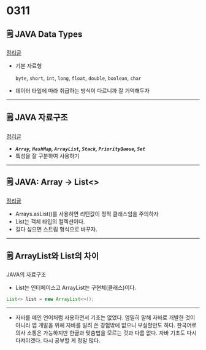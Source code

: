 # 0311

## 🗒️ JAVA Data Types

[정리글](https://zept-gmk.tistory.com/63)

- 기본 자료형
    
     `byte`, `short`, `int`, `long`, `float`, `double`, `boolean`, `char`
    
- 데이터 타입에 따라 취급하는 방식이 다르니까 잘 기억해두자

---

## 🗒️ JAVA 자료구조

[정리글](https://zept-gmk.tistory.com/64)

- ***`Array`, `HashMap`, `ArrayList`, `Stack`, `PriorityQueue`, `Set`***
- 특성을 잘 구분하여 사용하기

---

## 🗒️ JAVA: Array → List<>

[정리글](https://zept-gmk.tistory.com/65)

- Arrays.asList()를 사용하면 리턴값이 정적 클래스임을 주의하자
- List는 객체 타입의 컬렉션이다.
- 길다 싶으면 스트림 형식으로 바꾸자.

---

## 🗒️ ArrayList와 List의 차이

JAVA의 자료구조

- List는 인터페이스고 ArrayList는 구현체(클래스)이다.

```java
List<> list = new ArrayList<>();
```

---

- 자바를 메인 언어처럼 사용하면서 기초는 없었다. 엄밀히 말해 자바로 개발한 것이 아니라 앱 개발을 위해 자바를 빌려 쓴 경험밖에 없으니 부실할만도 하다. 한국어로 의사 소통은 가능하지만 한글과 맞춤법을 모르는 것과 다름 없다. 자바 기초도 다시 다져야겠다. 다시 공부할 게 정말 많다.